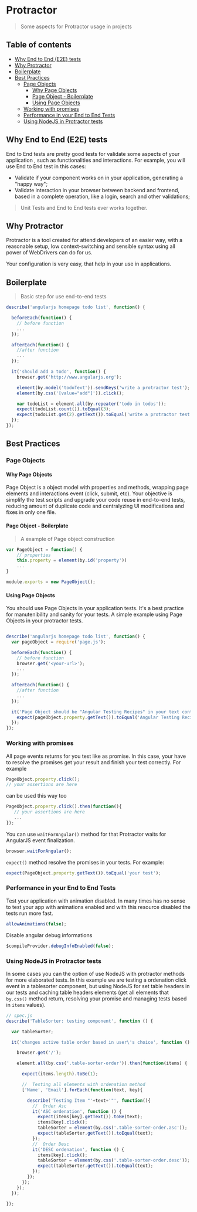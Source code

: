 # Protractor
> Some aspects for Protractor usage in projects


## Table of contents
- [Why End to End (E2E) tests](#why-end-to-end-e2e-tests)
- [Why Protractor](#why-protractor)
- [Boilerplate](#boilerplate)
- [Best Practices](#best-practices)
  - [Page Objects](#page-objects)
    - [Why Page Objects](#why-page-objects)
    - [Page Object - Boilerplate](#page-object---boilerplate)
    - [Using Page Objects](#using-page-objects)
  - [Working with promises](#working-with-promises)
  - [Performance in your End to End Tests](#performance-in-your-end-to-end-tests)
  - [Using NodeJS in Protractor tests](#using-nodejs-in-protractor-tests)


## Why End to End (E2E) tests

End to End tests are pretty good tests for validate some aspects of your application , such as functionalities and interactions. For example, you will use End to End test in this cases:

- Validate if your component works on in your application, generating a "happy way";
- Validate interaction in your browser between backend and frontend, based in a complete operation, like a login, search and other validations;

> Unit Tests and End to End tests ever works together.


## Why Protractor

Protractor is a tool created for attend developers of an easier way, with a reasonable setup, low context-switching and sensible syntax using all power of WebDrivers can do for us.

Your configuration is very easy, that help in your use in applications.


## Boilerplate

> Basic step for use end-to-end tests

```javascript
describe('angularjs homepage todo list', function() {

  beforeEach(function() {
    // before function
    ...
  });

  afterEach(function() {
    //after function
    ...
  });

  it('should add a todo', function() {
    browser.get('http://www.angularjs.org');

    element(by.model('todoText')).sendKeys('write a protractor test');
    element(by.css('[value="add"]')).click();

    var todoList = element.all(by.repeater('todo in todos'));
    expect(todoList.count()).toEqual(3);
    expect(todoList.get(2).getText()).toEqual('write a protractor test');
  });
});
```


## Best Practices


### Page Objects


#### Why Page Objects

Page Object is a object model with properties and methods, wrapping page elements and interactions event (click, submit, etc). Your objective is simplify the test scripts and upgrade your code reuse in end-to-end tests, reducing amount of duplicate code and centralyzing UI modifications and fixes in only one file.


#### Page Object - Boilerplate

> A example of Page object construction

```javascript
var PageObject = function() {
    // properties
    this.property = element(by.id('property'))
    ...
}

module.exports = new PageObject();
```


#### Using Page Objects

You should use Page Objects in your application tests. It's a best practice for manutenibility and sanity for your tests. A simple example using Page Objects in your protractor tests.

```javascript

describe('angularjs homepage todo list', function() {
  var pageObject = require('page.js');

  beforeEach(function() {
    // before function
    browser.get('<your-url>');
    ...
  });

  afterEach(function() {
    //after function
    ...
  });

  it('Page Object should be "Angular Testing Recipes" in your text content by default', function() {
    expect(pageObject.property.getText()).toEqual('Angular Testing Recipes');
  });
});
```


### Working with promises

All page events returns for you test like as promise. In this case, your have to resolve the promises get your result and finish your test correctly. For example

```javascript
PageObject.property.click();
// your assertions are here
```

can be used this way too

```javascript
PageObject.property.click().then(function(){
   // your assertions are here
   ...
});
```

You can use `waitForAngular()` method for that Protractor waits for AngularJS event finalization.

```javascript
browser.waitForAngular();
```

`expect()` method resolve the promises in your tests. For example:

```javascript
expect(PageObject.property.getText()).toEqual('your test');
```

### Performance in your End to End Tests

Test your application with animation disabled. In many times has no sense to test your app with animations enabled and with this resource disabled the tests run more fast.

```javascript
allowAnimations(false);
```

Disable angular debug informations

```javascript
$compileProvider.debugInfoEnabled(false);
```


### Using NodeJS in Protractor tests

In some cases you can the option of use NodeJS with protractor methods for more elaborated tests. In this example we are testing a ordenation click event in a tablesorter component, but using NodeJS for set table headers in our tests and caching table headers elements (get all elements that `by.css()` method return, resolving your promise and managing tests based in `items` values).

```javascript
// spec.js
describe('TableSorter: testing component', function () {

  var tableSorter;

  it('changes active table order based in user\'s choice', function () {

    browser.get('/');

    element.all(by.css('.table-sorter-order')).then(function(items) {

      expect(items.length).toBe(1);

      //  Testing all elements with ordenation method
      ['Name', 'Email'].forEach(function(text, key){

        describe('Testing Item "'+text+'"', function(){
          //  Order Asc
          it('ASC ordenation', function () {
            expect(items[key].getText()).toBe(text);
            items[key].click();
            tableSorter = element(by.css('.table-sorter-order.asc'));
            expect(tableSorter.getText()).toEqual(text);
          });
          //  Order Desc
          it('DESC ordenation', function () {
            items[key].click();
            tableSorter = element(by.css('.table-sorter-order.desc'));
            expect(tableSorter.getText()).toEqual(text);
          });
        });
      });
    });
  });

});
```
